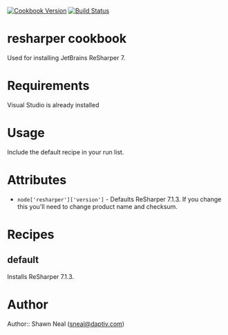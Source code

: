[![Cookbook Version](http://img.shields.io/cookbook/v/resharper.svg)](https://supermarket.chef.io/cookbooks/resharper)
[![Build Status](https://secure.travis-ci.org/daptiv/resharper.png)](http://travis-ci.org/daptiv/resharper)

# resharper cookbook

Used for installing JetBrains ReSharper 7.

# Requirements

Visual Studio is already installed

# Usage

Include the default recipe in your run list.

# Attributes

* `node['resharper']['version']` - Defaults ReSharper 7.1.3. If you change this you'll need to change product name and checksum.

# Recipes

default
-------
Installs ReSharper 7.1.3.

# Author

Author:: Shawn Neal (<sneal@daptiv.com>)
